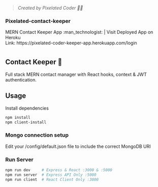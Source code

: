 ><i> Created by Pixelated Coder :man_in_tuxedo:	</i>
<h3>Pixelated-contact-keeper</h3>
MERN Contact Keeper App :man_technologist: | Visit  Deployed  App on Heroku<br>
Link: https://pixelated-coder-keeper-app.herokuapp.com/login

# <h2>Contact Keeper :ledger:</h2>

Full stack MERN contact manager with React hooks, context & JWT authentication.

## Usage

Install dependencies

```bash
npm install
npm client-install
```

### Mongo connection setup

Edit your /config/default.json file to include the correct MongoDB URI

### Run Server

```bash
npm run dev     # Express & React :3000 & :5000
npm run server  # Express API Only :5000
npm run client  # React Client Only :3000
```
